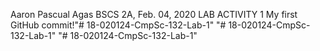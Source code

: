 Aaron Pascual Agas
BSCS 2A, 
Feb. 04, 2020
LAB ACTIVITY 1
My first GitHub commit!"# 18-020124-CmpSc-132-Lab-1" 
"# 18-020124-CmpSc-132-Lab-1" 
"# 18-020124-CmpSc-132-Lab-1" 
